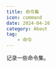 ```yaml
---
title: 命令集
icon: command
date: 2024-04-26
category: About
tag:
    - 命令
---
```


记录一些命令集。

<!-- more -->

<AutoCatalog level="1"/>
